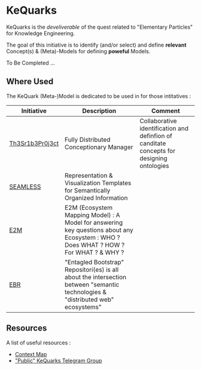 
KeQuarks
==

KeQuarks is the _develiverable_ of the quest related to "Elementary Particles" for Knowledge Engineering.

The goal of this initiative is to identify (and/or select) and define __relevant__ Concept(s) & (Meta)-Models for defining __poweful__ Models.

To Be Completed ...


Where Used
-
The KeQuark (Meta-)Model is dedicated to be used in for those intitatives : 

<table>
    <thead>
        <tr>
            <th>Initiative</th>
            <th>Description</th>
            <th>Comment</th>
        </tr>
    </thead>
    <tbody>
        <tr>
            <td><a href="https://github.com/iPlumb3r/Th3Sr1b3Pr0j3ct">Th3Sr1b3Pr0j3ct</a></td>
            <td>Fully Distributed Conceptionary Manager</td>
            <td>Collaborative identification and definfion of canditate concepts for designing ontologies</td>
        </tr>
        <tr>
            <td><a href="https://github.com/iPlumb3r/SEAMLESS">SEAMLESS</a></td>
            <td>Representation & Visualization Templates for Semantically Organized Information</td>
            <td></td>
        </tr>
         <tr>
            <td><a href="https://github.com/iPlumb3r/EcosystemMapping">E2M</a></td>
            <td>E2M (Ecosystem Mapping Model) : A Model for answering key questions about any Ecosystem : WHO ? Does WHAT ? HOW ? For WHAT ? & WHY ?</td>
            <td></td>
        </tr>
        <tr>
            <td><a href="https://github.com/iPlumb3r/EntangledBootstrap">EBR</a></td>
            <td>"Entagled Bootstrap" Repositori(es) is all about the intersection between "semantic technologies & "distributed web" ecosystems"</td>
            <td></td>
        </tr>
    </tbody>
</table>

Resources
-
A list of useful resources :
* <a href="http://hubject.net/iPlumb3r/GitHub/Meta-Map.html">Context Map</a>   
* <a href="https://t.me/KeQuarks">"Public" KeQuarks Telegram Group</a>  
